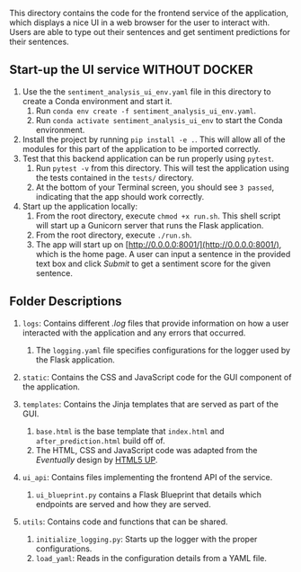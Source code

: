 This directory contains the code for the frontend service of the application, which displays a nice UI in a web browser for the user to interact with. Users are able to type out their sentences and get sentiment predictions for their sentences.

## Start-up the UI service WITHOUT DOCKER
1. Use the the `sentiment_analysis_ui_env.yaml` file in this directory to create a Conda environment and start it.
	1. Run `conda env create -f sentiment_analysis_ui_env.yaml`.
	2. Run `conda activate sentiment_analysis_ui_env` to start the Conda environment.
2. Install the project by running `pip install -e .`. This will allow all of the modules for this part of the application to be imported correctly.
3. Test that this backend application can be run properly using `pytest`.
	1. Run `pytest -v` from this directory. This will test the application using the tests contained in the `tests/` directory.
	2. At the bottom of your Terminal screen, you should see `3 passed`, indicating that the app should work correctly.
4. Start up the application locally:
	1. From the root directory, execute `chmod +x run.sh`. This shell script will start up a Gunicorn server that runs the Flask application.
	2. From the root directory, execute `./run.sh`.
	3. The app will start up on [http://0.0.0.0:8001/](http://0.0.0.0:8001/), which is the home page. A user can input a sentence in the provided text box and click _Submit_ to get a sentiment score for the given sentence.


## Folder Descriptions
1. `logs`: Contains different _.log_ files that provide information on how a user interacted with the application and any errors that occurred.
	1. The `logging.yaml` file specifies configurations for the logger used by the Flask application.

3. `static`: Contains the CSS and JavaScript code for the GUI component of the application.
4. `templates`: Contains the Jinja templates that are served as part of the GUI.
	1. `base.html` is the base template that `index.html` and `after_prediction.html` build off of.
	2. The HTML, CSS and JavaScript code was adapted from the _Eventually_ design by [HTML5 UP](html5up.net).
2. `ui_api`: Contains files implementing the frontend API of the service.
	1. `ui_blueprint.py` contains a Flask Blueprint that details which endpoints are served and how they are served.
5. `utils`: Contains code and functions that can be shared.
	1. `initialize_logging.py`: Starts up the logger with the proper configurations.
	2. `load_yaml`: Reads in the configuration details from a YAML file.
